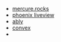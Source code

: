 - [mercure.rocks](https://mercure.rocks/)
- [phoenix liveview](https://github.com/floodfx/liveviewjs)
- [ably](https://ably.com/docs/quick-start-guide)
- [convex](https://docs.convex.dev/tutorial)
- 